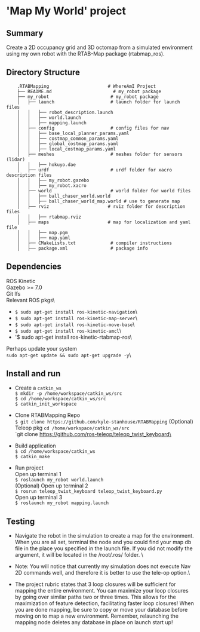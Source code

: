 # 'Map My World' project

## Summary

Create a 2D occupancy grid and 3D octomap from a simulated environment using my own robot with the RTAB-Map package (rtabmap_ros).


## Directory Structure

```
    .RTABMapping                      # WhereAmI Project
    ├── README.md                       # my_robot package 
    ├── my_robot                       # my_robot package                   
    │   ├── launch                     # launch folder for launch files   
    │   │   ├── robot_description.launch
    │   │   ├── world.launch
    │   │   ├── mapping.launch
    │   ├── config                     # config files for nav  
    │   │   ├── base_local_planner_params.yaml
    │   │   ├── costmap_common_params.yaml
    │   │   ├── global_costmap_params.yaml
    │   │   ├── local_costmap_params.yaml    
    │   ├── meshes                     # meshes folder for sensors (lidar)
    │   │   ├── hokuyo.dae
    │   ├── urdf                       # urdf folder for xacro description files
    │   │   ├── my_robot.gazebo
    │   │   ├── my_robot.xacro
    │   ├── world                      # world folder for world files
    │   │   ├── ball_chaser_world.world
    │   │   ├── ball_chaser_world_map.world # use to generate map 
    │   ├── rviz                      # rviz folder for description files
    │   │   ├── rtabmap.rviz
    │   ├── maps                      # map for localization and yaml file
    │   │   ├── map.pgm
    │   │   ├── map.yaml    
    │   ├── CMakeLists.txt             # compiler instructions
    │   ├── package.xml                # package info
```

## Dependencies

ROS Kinetic\
Gazebo >= 7.0\
Git lfs\
Relevant ROS pkgs\
* `$ sudo apt-get install ros-kinetic-navigation`\
* `$ sudo apt-get install ros-kinetic-map-server`\
* `$ sudo apt-get install ros-kinetic-move-base`\
* `$ sudo apt-get install ros-kinetic-amcl`\
* '$ sudo apt-get install ros-kinetic-rtabmap-ros\

Perhaps update your system\
`sudo apt-get update && sudo apt-get upgrade -y`\

## Install and run 

* Create a `catkin_ws`\
`$ mkdir -p /home/workspace/catkin_ws/src`\
`$ cd /home/workspace/catkin_ws/src`\
`$ catkin_init_workspace`

* Clone RTABMapping Repo\
`$ git clone https://github.com/kyle-stanhouse/RTABMapping`
(Optional) Teleop pkg
`cd /home/workspace/catkin_ws/src`\
`git clone https://github.com/ros-teleop/teleop_twist_keyboard\

* Build application\
`$ cd /home/workspace/catkin_ws`\
`$ catkin_make`

* Run project\
Open up terminal 1\
`$ roslaunch my_robot world.launch`\
(Optional) Open up terminal 2\
`$ rosrun teleop_twist_keyboard teleop_twist_keyboard.py`\
Open up terminal 3\
`$ roslaunch my_robot mapping.launch`

## Testing
  
* Navigate the robot in the simulation to create a map for the environment. When you are all set, terminal the node and you could find your map db file in the place you specified in the launch file. If you did not modify the argument, it will be located in the /root/.ros/ folder. \   

* Note: You will notice that currently my simulation does not execute Nav 2D commands well, and therefore it is better to use the tele-op option.\

* The project rubric states that 3 loop closures will be sufficient for mapping the entire environment. You can maximize your loop closures by going over similar paths two or three times. This allows for the maximization of feature detection, facilitating faster loop closures! When you are done mapping, be sure to copy or move your database before moving on to map a new environment. Remember, relaunching the mapping node deletes any database in place on launch start up!




